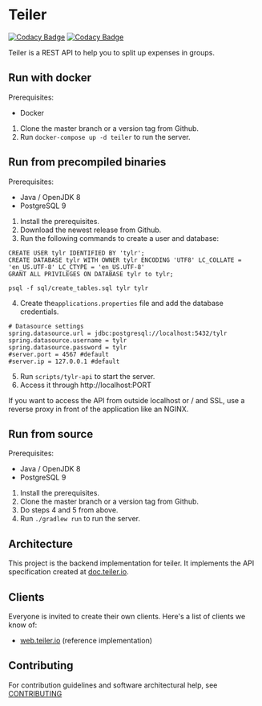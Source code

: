 # Teiler

[![Codacy Badge](https://api.codacy.com/project/badge/Grade/da2f479780b7421d96a3f42faa55f313)](https://www.codacy.com/app/Teiler/api.teiler.io?utm_source=github.com&utm_medium=referral&utm_content=teiler/api.teiler.io&utm_campaign=badger)
[![Codacy Badge](https://api.codacy.com/project/badge/Coverage/da2f479780b7421d96a3f42faa55f313)](https://www.codacy.com/app/Teiler/api.teiler.io?utm_source=github.com&utm_medium=referral&utm_content=teiler/api.teiler.io&utm_campaign=Badge_Coverage)

Teiler is a REST API to help you to split up expenses in groups.

## Run with docker

Prerequisites:

 - Docker

1. Clone the master branch or a version tag from Github.
2. Run `docker-compose up -d teiler` to run the server.

## Run from precompiled binaries

Prerequisites:

 - Java / OpenJDK 8
 - PostgreSQL 9

1. Install the prerequisites.
2. Download the newest release from Github.
3. Run the following commands to create a user and database:

````
CREATE USER tylr IDENTIFIED BY 'tylr';
CREATE DATABASE tylr WITH OWNER tylr ENCODING 'UTF8' LC_COLLATE = 'en_US.UTF-8' LC_CTYPE = 'en_US.UTF-8'
GRANT ALL PRIVILEGES ON DATABASE tylr to tylr;
````

````
psql -f sql/create_tables.sql tylr tylr
````

4. Create the`applications.properties` file and add the database credentials.

````
# Datasource settings
spring.datasource.url = jdbc:postgresql://localhost:5432/tylr
spring.datasource.username = tylr
spring.datasource.password = tylr
#server.port = 4567 #default
#server.ip = 127.0.0.1 #default
````

5. Run `scripts/tylr-api` to start the server.
6. Access it through http://localhost:PORT

If you want to access the API from outside localhost or / and SSL, use a reverse proxy in front of the application like an NGINX.

## Run from source

Prerequisites:

 - Java / OpenJDK 8
 - PostgreSQL 9

1. Install the prerequisites.
2. Clone the master branch or a version tag from Github.
3. Do steps 4 and 5 from above.
4. Run `./gradlew run` to run the server.

## Architecture

This project is the backend implementation for teiler. It implements the API specification created at [doc.teiler.io](https://github.com/teiler/doc.teiler.io).

## Clients

Everyone is invited to create their own clients. Here's a list of clients we know of:

* [web.teiler.io](https://github.com/teiler/web.teiler.io) (reference implementation)

## Contributing

For contribution guidelines and software architectural help, see [CONTRIBUTING](CONTRIBUTING.md)

